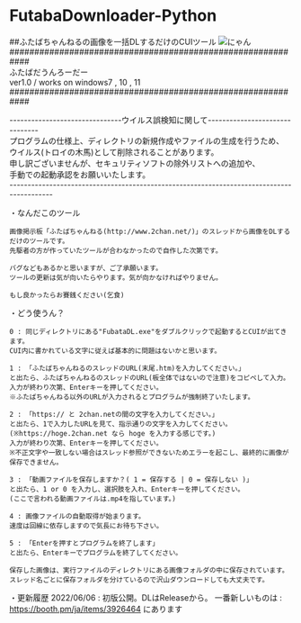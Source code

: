 # FutabaDownloader-Python
##ふたばちゃんねるの画像を一括DLするだけのCUIツール
![にゃん](https://booth.pximg.net/b51ae20d-21b7-4796-abc5-7dbd7426050c/i/3926464/4463e690-ab35-4a4a-8614-190a85a9ff25_base_resized.jpg)
############################################################<br>
ふたばだうんろーだー<br>
ver1.0 / works on windows7 , 10 , 11<br>
############################################################<br>

-------------------------------ウイルス誤検知に関して-------------------------------<br>
プログラムの仕様上、ディレクトリの新規作成やファイルの生成を行うため、<br>
ウイルス(トロイの木馬)として削除されることがあります。<br>
申し訳ございませんが、セキュリティソフトの除外リストへの追加や、<br>
手動での起動承認をお願いいたします。<br>
------------------------------------------------------------------------------------------<br>

・なんだこのツール
    
    画像掲示板「ふたばちゃんねる(http://www.2chan.net/)」のスレッドから画像をDLするだけのツールです。
    先駆者の方が作っていたツールが合わなかったので自作した次第です。

    バグなどもあるかと思いますが、ご了承願います。
    ツールの更新は気が向いたらやります。気が向かなければやりません。

    もし良かったらお賽銭ください(乞食)

・どう使うん？
    
    0 : 同じディレクトリにある"FubataDL.exe"をダブルクリックで起動するとCUIが出てきます。
    CUI内に書かれている文字に従えば基本的に問題はないかと思います。

    1 : 「ふたばちゃんねるのスレッドのURL(末尾.htm)を入力してください。」
    と出たら、ふたばちゃんねるのスレッドのURL(板全体ではないので注意)をコピペして入力。
    入力が終わり次第、Enterキーを押してください。
    ※ふたばちゃんねる以外のURLが入力されるとプログラムが強制終了いたします。

    2 : 「https:// と 2chan.netの間の文字を入力してください。」
    と出たら、1で入力したURLを見て、指示通りの文字を入力してください。
    (※https://hoge.2chan.net なら hoge を入力する感じです。)
    入力が終わり次第、Enterキーを押してください。
    ※不正文字や一致しない場合はスレッド参照ができないためエラーを起こし、最終的に画像が保存できません。

    3 : 「動画ファイルを保存しますか？( 1 = 保存する | 0 = 保存しない )」
    と出たら、1 or 0 を入力し、選択肢を入れ、Enterキーを押してください。
    (ここで言われる動画ファイルは.mp4を指しています。)

    4 : 画像ファイルの自動取得が始まります。
    速度は回線に依存しますので気長にお待ち下さい。

    5 : 「Enterを押すとプログラムを終了します」
    と出たら、Enterキーでプログラムを終了してください。

    保存した画像は、実行ファイルのディレクトリにある画像フォルダの中に保存されています。
    スレッド名ごとに保存フォルダを分けているので沢山ダウンロードしても大丈夫です。

・更新履歴
    2022/06/06 : 初版公開。DLはReleaseから。
    一番新しいものは : https://booth.pm/ja/items/3926464 にあります
